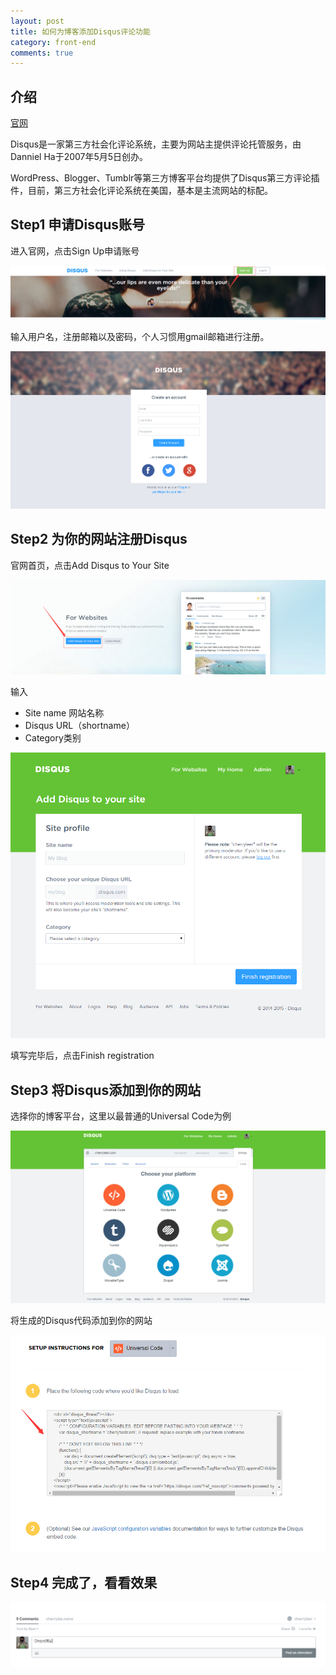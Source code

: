 ```yaml
---
layout: post
title: 如何为博客添加Disqus评论功能
category: front-end
comments: true
---
```


## 介绍

<a href="http://jekyllthemes.org/">官网</a>

Disqus是一家第三方社会化评论系统，主要为网站主提供评论托管服务，由Danniel Ha于2007年5月5日创办。

WordPress、Blogger、Tumblr等第三方博客平台均提供了Disqus第三方评论插件，目前，第三方社会化评论系统在美国，基本是主流网站的标配。

## Step1 申请Disqus账号

进入官网，点击Sign Up申请账号

<p class="picture"><img alt="" src="/assets/img/2013-12-20/sign-up.jpg"/></p>

输入用户名，注册邮箱以及密码，个人习惯用gmail邮箱进行注册。

<p class="picture"><img alt="" src="/assets/img/2013-12-20/disqus-register.jpg"/></p>

## Step2 为你的网站注册Disqus

官网首页，点击Add Disqus to Your Site

<p class="picture"><img alt="" src="/assets/img/2013-12-20/add-disqus.jpg"/></p>

输入

- Site name 网站名称
- Disqus URL（shortname）
- Category类别

<p class="picture"><img alt="" src="/assets/img/2013-12-20/registration.jpg"/></p>

填写完毕后，点击Finish registration

## Step3 将Disqus添加到你的网站

选择你的博客平台，这里以最普通的Universal Code为例

<p class="picture"><img alt="" src="/assets/img/2013-12-20/choose-platform.jpg"/></p>

将生成的Disqus代码添加到你的网站

<p class="picture"><img alt="" src="/assets/img/2013-12-20/js.jpg"/></p>

## Step4 完成了，看看效果

<p class="picture"><img alt="" src="/assets/img/2013-12-20/test.jpg"/></p>